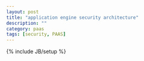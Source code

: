 ```yaml
---
layout: post
title: "application engine security architecture"
description: ""
category: paas 
tags: [security, PAAS]
---
```

{% include JB/setup %}
